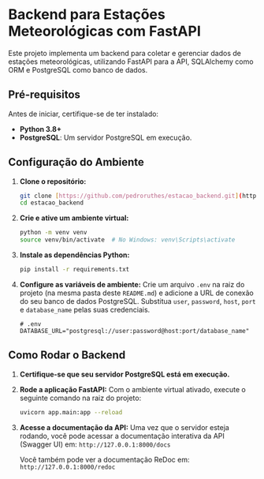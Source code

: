 # Backend para Estações Meteorológicas com FastAPI

Este projeto implementa um backend para coletar e gerenciar dados de estações meteorológicas, utilizando FastAPI para a API, SQLAlchemy como ORM e PostgreSQL como banco de dados.

## Pré-requisitos

Antes de iniciar, certifique-se de ter instalado:

* **Python 3.8+**
* **PostgreSQL**: Um servidor PostgreSQL em execução.

## Configuração do Ambiente

1.  **Clone o repositório:**
    ```bash
    git clone [https://github.com/pedroruthes/estacao_backend.git](https://github.com/pedroruthes/estacao_backend.git)
    cd estacao_backend
    ```

2.  **Crie e ative um ambiente virtual:**
    ```bash
    python -m venv venv
    source venv/bin/activate  # No Windows: venv\Scripts\activate
    ```

3.  **Instale as dependências Python:**
    ```bash
    pip install -r requirements.txt
    ```

4.  **Configure as variáveis de ambiente:**
    Crie um arquivo `.env` na raiz do projeto (na mesma pasta deste `README.md`) e adicione a URL de conexão do seu banco de dados PostgreSQL. Substitua `user`, `password`, `host`, `port` e `database_name` pelas suas credenciais.

    ```
    # .env
    DATABASE_URL="postgresql://user:password@host:port/database_name"
    ```

## Como Rodar o Backend

1.  **Certifique-se que seu servidor PostgreSQL está em execução.**

2.  **Rode a aplicação FastAPI:**
    Com o ambiente virtual ativado, execute o seguinte comando na raiz do projeto:

    ```bash
    uvicorn app.main:app --reload
    ```

3.  **Acesse a documentação da API:**
    Uma vez que o servidor esteja rodando, você pode acessar a documentação interativa da API (Swagger UI) em:
    `http://127.0.0.1:8000/docs`

    Você também pode ver a documentação ReDoc em:
    `http://127.0.0.1:8000/redoc`